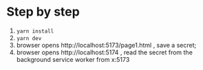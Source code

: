 # Step by step

1. `yarn install`
2. `yarn dev`
3. browser opens http://localhost:5173/page1.html , save a secret;
4. browser opens http://localhost:5174 , read the secret from the background service worker from x:5173